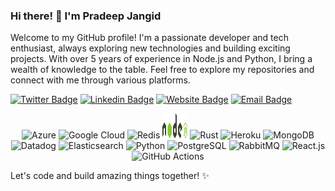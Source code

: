 ###  Hi there! 👋 I'm Pradeep Jangid

Welcome to my GitHub profile! I'm a passionate developer and tech enthusiast, always exploring new technologies and building exciting projects. With over 5 years of experience in Node.js and Python, I bring a wealth of knowledge to the table. Feel free to explore my repositories and connect with me through various platforms.

[![Twitter Badge](https://img.shields.io/badge/-prdpjngd-1769FF?style=flat&logo=twitter&logoColor=white)](https://www.twitter.net/prdpjngd)
[![Linkedin Badge](https://img.shields.io/badge/-pradeepjangid15-0077B5?style=flat&logo=Linkedin)](https://linkedin.com/in/pradeepjangid15)
[![Website Badge](https://img.shields.io/badge/-insidethehack-3423A6?style=flat&logo=Google-Chrome&logoColor=white)](https://www.insidethehack.com)
[![Email Badge](https://img.shields.io/badge/-prdpjngd-D14836?style=flat&logo=Gmail&logoColor=white)](mailto:pradeepjangid@pm.me)

<p align="center">
  <img src="https://www.vectorlogo.zone/logos/microsoft_azure/microsoft_azure-icon.svg" alt="Azure" width="40" height="40"/> 
  <img src="https://www.vectorlogo.zone/logos/google_cloud/google_cloud-icon.svg" alt="Google Cloud" width="40" height="40"/> 
  <img src="https://www.vectorlogo.zone/logos/redis/redis-icon.svg" alt="Redis" width="40" height="40"/> 
  <img src="https://raw.githubusercontent.com/gilbarbara/logos/master/logos/nodejs.svg" alt="Node-Js" width="40" height="40"/> 
  <img src="https://www.vectorlogo.zone/logos/rust-lang/rust-lang-icon.svg" alt="Rust" width="40" height="40"/>
  <img src="https://raw.githubusercontent.com/gilbarbara/logos/master/logos/heroku.svg" alt="Heroku" width="40" height="40"/>
  <img src="https://www.vectorlogo.zone/logos/mongodb/mongodb-icon.svg" alt="MongoDB" width="40" height="40"/> 
  <img src="https://www.vectorlogo.zone/logos/datadoghq/datadoghq-icon.svg" alt="Datadog" width="40" height="40"/> 
  <img src="https://www.vectorlogo.zone/logos/elastic/elastic-icon.svg" alt="Elasticsearch" width="40" height="40"/> 
  <img src="https://www.vectorlogo.zone/logos/python/python-icon.svg" alt="Python" width="40" height="40"/> 
  <img src="https://www.vectorlogo.zone/logos/postgresql/postgresql-icon.svg" alt="PostgreSQL" width="40" height="40"/> 
  <img src="https://www.vectorlogo.zone/logos/rabbitmq/rabbitmq-icon.svg" alt="RabbitMQ" width="40" height="40"/> 
  <img src="https://www.vectorlogo.zone/logos/reactjs/reactjs-icon.svg" alt="React.js" width="40" height="40"/> 
  <img src="https://www.vectorlogo.zone/logos/github/github-icon.svg" alt="GitHub Actions" width="40" height="40"/> 
</p>

Let's code and build amazing things together! ✨
